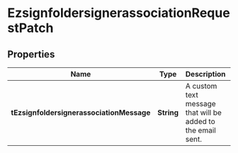 

# EzsignfoldersignerassociationRequestPatch

## Properties

Name | Type | Description | Notes
------------ | ------------- | ------------- | -------------
**tEzsignfoldersignerassociationMessage** | **String** | A custom text message that will be added to the email sent. |  [optional]




